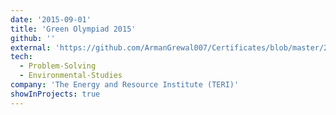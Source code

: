 ```yaml
---
date: '2015-09-01'
title: 'Green Olympiad 2015'
github: ''
external: 'https://github.com/ArmanGrewal007/Certificates/blob/master/2015_09_01_Green_Olympiad.pdf'
tech:
  - Problem-Solving
  - Environmental-Studies
company: 'The Energy and Resource Institute (TERI)'
showInProjects: true
---
```



